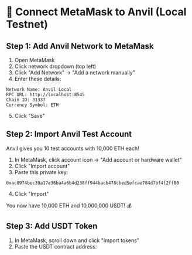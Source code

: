 # 🦊 Connect MetaMask to Anvil (Local Testnet)

## Step 1: Add Anvil Network to MetaMask

1. Open MetaMask
2. Click network dropdown (top left)
3. Click "Add Network" → "Add a network manually"
4. Enter these details:

```
Network Name: Anvil Local
RPC URL: http://localhost:8545
Chain ID: 31337
Currency Symbol: ETH
```

5. Click "Save"

## Step 2: Import Anvil Test Account

Anvil gives you 10 test accounts with 10,000 ETH each!

1. In MetaMask, click account icon → "Add account or hardware wallet"
2. Click "Import account"
3. Paste this private key:
```
0xac0974bec39a17e36ba4a6b4d238ff944bacb478cbed5efcae784d7bf4f2ff80
```
4. Click "Import"

You now have 10,000 ETH and 10,000,000 USDT! 💰

## Step 3: Add USDT Token

1. In MetaMask, scroll down and click "Import tokens"
2. Paste the USDT contract address:
```
0x5FbDB2315678afecb367f032d93F642f64180aa3
```
3. Token symbol should auto-fill as "mUSDT"
4. Click "Add custom token" → "Import"

You should see: **10,000,000 mUSDT**

## Step 4: Open the Frontend

The frontend is already running at: http://localhost:3000

Or start it with:
```bash
cd frontend
npm run dev
```

## Step 5: Connect & Test!

1. Go to http://localhost:3000
2. Click "Connect Wallet"
3. Select MetaMask
4. Approve the connection
5. You should see your balance!

## 🎯 What You Can Do:

### Purchase Properties
- Browse 6 luxury properties
- Click any property → "View Details"
- See mortgage breakdown
- Click "Purchase Property"
- Approve USDT spending in MetaMask
- Confirm transaction
- Property appears in "My Properties"!

### Make Payments
- Go to "My Properties" tab
- See your purchased properties
- Click "Make Payment Now"
- Approve transaction
- Watch progress bar grow!

### Stake USDT
- Go to "Staking Pool" tab
- Enter amount (min 100 USDT)
- Click "Deposit to Pool"
- Earn 9.4% APY from mortgage interest!

## 🔧 Troubleshooting

**"Wrong network"**
- Make sure you're on "Anvil Local" network in MetaMask

**"Insufficient funds"**
- Make sure you imported the Anvil account (you should have 10k ETH)

**"Transaction failed"**
- Check you approved USDT spending first
- Make sure Anvil is still running (check terminal)

**"Can't connect"**
- Restart Anvil: `anvil --port 8545`
- Refresh the page

## 📊 Contract Addresses (Already Configured)

```
Mock USDT:        0x5FbDB2315678afecb367f032d93F642f64180aa3
SimpleMortgage:   0xe7f1725E7734CE288F8367e1Bb143E90bb3F0512
SimpleStakingPool: 0x9fE46736679d2D9a65F0992F2272dE9f3c7fa6e0
```

## 🎉 You're Ready!

Everything is set up and working with REAL smart contracts on your local blockchain!

Test the full flow:
1. Purchase a property
2. Make monthly payments
3. Stake USDT
4. See everything update in real-time!

Enjoy! 🚀
